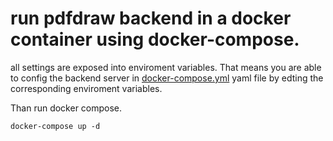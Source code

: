 # run pdfdraw backend in a docker container using docker-compose.

all settings are exposed into enviroment variables. That means you are able to config the backend server in [docker-compose.yml](docker-compose.yml) yaml file by edting the corresponding enviroment variables.

Than run docker compose.

    docker-compose up -d


